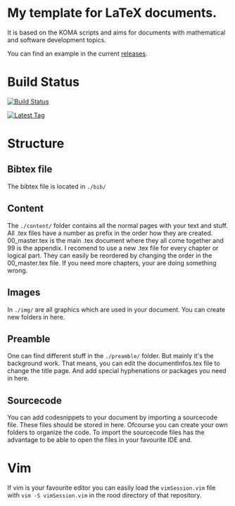 # My template for LaTeX documents. 

It is based on the KOMA scripts and aims for documents with mathematical and software development topics. 

You can find an example in the current [releases](https://github.com/worldpotato/HM-LaTeX-Template/releases "releases").

# Build Status

[![Build Status](https://travis-ci.org/worldpotato/LaTeX-Template.svg?branch=master)](https://travis-ci.org/worldpotato/LaTeX-Template)

[![Latest Tag](https://badgen.net/github/tag/worldpotato/LaTeX-Template)](https://badgen.net/github/tag/worldpotato/LaTeX-Template)

# Structure

## Bibtex file

The bibtex file is located in `./bib/`

## Content

The `./content/` folder contains all the normal pages with your text and stuff.
All .tex files have a number as prefix in the order how they are created. 00_master.tex is the main .tex document where they all come together and 99 is the appendix.
I recomend to use a new .tex file for every chapter or logical part. They can easily be reordered by changing the order in the 00_master.tex file. If you need more chapters, your are doing something wrong.

## Images

In `./img/` are all graphics which are used in your document. You can create new folders in here.

## Preamble

One can find different stuff in the `./preamble/` folder. But mainly it's the background work. That means, you can edit the documentInfos.tex file to change the title page. And add special hyphenations or packages you need in here.

## Sourcecode

You can add codesnippets to your document by importing a sourcecode file. These files should be stored in here. Ofcourse you can create your own folders to organize the code. 
To import the sourcecode files has the advantage to be able to open the files in your favourite IDE and. 

# Vim

If vim is your favourite editor you can easily load the `vimSession.vim` file with `vim -S vimSession.vim` in the rood directory of that repository.
